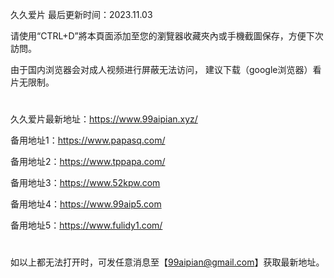 久久爱片 最后更新时间：2023.11.03

请使用“CTRL+D”將本頁面添加至您的瀏覽器收藏夾內或手機截圖保存，方便下次訪問。

由于国内浏览器会对成人视频进行屏蔽无法访问，
建议下载（google浏览器）看片无限制。
#
久久爱片最新地址：https://www.99aipian.xyz/


备用地址1：https://www.papasq.com/

备用地址2：https://www.tppapa.com/

备用地址3：https://www.52kpw.com

备用地址4：https://www.99aip5.com

备用地址5：https://www.fulidy1.com/
#
如以上都无法打开时，可发任意消息至【99aipian@gmail.com】获取最新地址。

